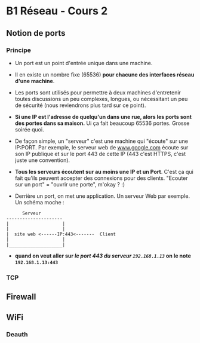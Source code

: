 # B1 Réseau - Cours 2

## Notion de ports  
### Principe
* Un port est un point d'entrée unique dans une machine.   
* Il en existe un nombre fixe (65536) **pour chacune des interfaces réseau d'une machine**.  
* Les ports sont utilisés pour permettre à deux machines d'entretenir toutes discussions un peu complexes, longues, ou nécessitant un peu de sécurité (nous reviendrons plus tard sur ce point).  
* **Si une IP est l'adresse de quelqu'un dans une rue, alors les ports sont des portes dans sa maison.** Ui ça fait beaucoup 65536 portes. Grosse soirée quoi.  
* De façon simple, un "serveur" c'est une machine qui "écoute" sur une IP:PORT. Par exemple, le serveur web de www.google.com écoute sur son IP publique et sur le port 443 de cette IP (443 c'est HTTPS, c'est juste une convention). 

* **Tous les serveurs écoutent sur au moins une IP et un Port**. C'est ça qui fait qu'ils peuvent accepter des connexions pour des clients. "Ecouter sur un port" = "ouvrir une porte", m'okay ? :)  

* Derrière un port, on met une application. Un serveur Web par exemple. Un schéma moche :
```
      Serveur 
---------------------
|                    |
|                    |
|  site web <------IP:443<-------  Client
|                    |
|____________________|
```
* **quand on veut aller sur *le port 443 du serveur `192.168.1.13`* on le note `192.168.1.13:443`**


### TCP 

## Firewall

## WiFi

### Deauth
